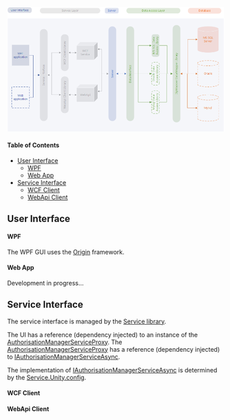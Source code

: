 ![Alt text](/README-images/component_diagram.png?raw=true "Component Diagram")

#### Table of Contents
* [User Interface](#user-interface)
  * [WPF](#wpf)
  * [Web App](#web-app)
* [Service Interface](#service-interface)
  * [WCF Client](#wcf-client)
  * [WebApi Client](#wcf-client)

## User Interface
#### WPF
The WPF GUI uses the [Origin](https://github.com/grantcolley/origin) framework.

#### Web App
Development in progress...


## Service Interface
The service interface is managed by the [Service library](https://github.com/grantcolley/authorisationmanager/tree/master/Service/DevelopmentInProgress.AuthorisationManager.Service).

The UI has a reference (dependency injected) to an instance of the [AuthorisationManagerServiceProxy](https://github.com/grantcolley/authorisationmanager/blob/master/Service/DevelopmentInProgress.AuthorisationManager.Service/AuthorisationManagerServiceProxy.cs).
The [AuthorisationManagerServiceProxy](https://github.com/grantcolley/authorisationmanager/blob/master/Service/DevelopmentInProgress.AuthorisationManager.Service/AuthorisationManagerServiceProxy.cs) has a reference (dependency injected) to [IAuthorisationManagerServiceAsync](https://github.com/grantcolley/authorisationmanager/blob/master/Service/DevelopmentInProgress.AuthorisationManager.Service/IAuthorisationManagerServiceAsync.cs).

The implementation of [IAuthorisationManagerServiceAsync](https://github.com/grantcolley/authorisationmanager/blob/master/Service/DevelopmentInProgress.AuthorisationManager.Service/IAuthorisationManagerServiceAsync.cs) is determined by the [Service.Unity.config](https://github.com/grantcolley/authorisationmanager/blob/master/Service/DevelopmentInProgress.AuthorisationManager.Service/Configuration/DevelopmentInProgress.AuthorisationManager.Service.Unity.config).

#### WCF Client

#### WebApi Client
